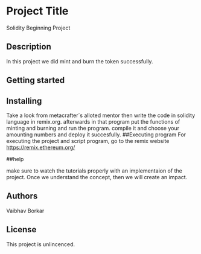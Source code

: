 # Project Title

Solidity Beginning Project

## Description 
 In this project we did mint and burn the token successfully.

 ## Getting started

 ## Installing
 Take a look from metacrafter`s alloted mentor then write the code in solidity language in remix.org. afterwards in that program put the functions of minting and burning and run the program. compile it and choose your amounting numbers and deploy it succesfully.
 ##Executing program
 For executing the project and script program, go to the remix website https://remix.ethereum.org/

##help

make sure to watch the tutorials properly with an implementaion of the project. Once we understand the concept, then we will create an impact.

## Authors
Vaibhav Borkar

## License
This project is unlincenced.
